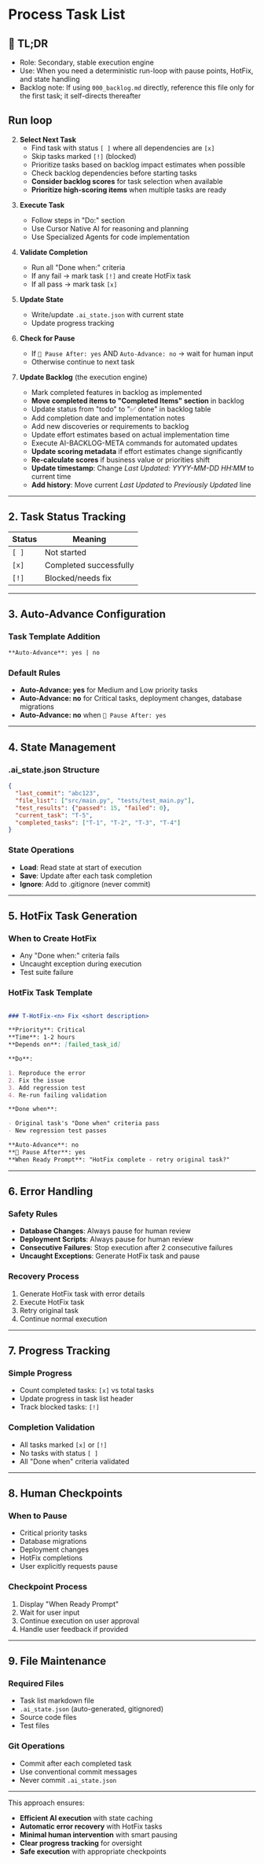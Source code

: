 <!-- CONTEXT_REFERENCE: 400_context-priority-guide.md -->
<!-- MODULE_REFERENCE: 000_backlog.md -->
<!-- MODULE_REFERENCE: 400_system-overview_advanced_features.md -->
<!-- MODULE_REFERENCE: 400_deployment-environment-guide.md -->

<!-- MODULE_REFERENCE: 400_migration-upgrade-guide.md -->
# Process Task List

<!-- ANCHOR: tldr -->
<a id="tldr"></a>

## 🔎 TL;DR

- Role: Secondary, stable execution engine
- Use: When you need a deterministic run-loop with pause points, HotFix, and state handling
- Backlog note: If using `000_backlog.md` directly, reference this file only for the first task; it self-directs thereafter

<!-- ANCHOR: run -->
<a id="run"></a>

## Run loop

2. **Select Next Task**
   - Find task with status `[ ]` where all dependencies are `[x]`
   - Skip tasks marked `[!]` (blocked)
   - Prioritize tasks based on backlog impact estimates when possible
   - Check backlog dependencies before starting tasks
   - **Consider backlog scores** for task selection when available
   - **Prioritize high-scoring items** when multiple tasks are ready

<!-- ANCHOR: pause-points -->
<a id="pause-points"></a>

3. **Execute Task**
   - Follow steps in "Do:" section
   - Use Cursor Native AI for reasoning and planning
   - Use Specialized Agents for code implementation

4. **Validate Completion**
   - Run all "Done when:" criteria
   - If any fail → mark task `[!]` and create HotFix task
   - If all pass → mark task `[x]`

<!-- ANCHOR: state -->
<a id="state"></a>

5. **Update State**
   - Write/update `.ai_state.json` with current state
   - Update progress tracking

6. **Check for Pause**
   - If `🛑 Pause After: yes` AND `Auto-Advance: no` → wait for human input
   - Otherwise continue to next task

7. **Update Backlog** (the execution engine)
   - Mark completed features in backlog as implemented
   - **Move completed items to "Completed Items" section** in backlog
   - Update status from "todo" to "✅ done" in backlog table
   - Add completion date and implementation notes
   - Add new discoveries or requirements to backlog
   - Update effort estimates based on actual implementation time
   - Execute AI-BACKLOG-META commands for automated updates
   - **Update scoring metadata** if effort estimates change significantly
   - **Re-calculate scores** if business value or priorities shift
   - **Update timestamp**: Change *Last Updated: YYYY-MM-DD HH:MM* to current time
   - **Add history**: Move current *Last Updated* to *Previously Updated* line

---

## 2. Task Status Tracking

| Status | Meaning |
|--------|---------|
| `[ ]` | Not started |
| `[x]` | Completed successfully |
| `[!]` | Blocked/needs fix |

---

## 3. Auto-Advance Configuration

### Task Template Addition
```markdown
**Auto-Advance**: yes | no
```

### Default Rules

- **Auto-Advance: yes** for Medium and Low priority tasks
- **Auto-Advance: no** for Critical tasks, deployment changes, database migrations
- **Auto-Advance: no** when `🛑 Pause After: yes`

---

<!-- ANCHOR: hotfix -->
<a id="hotfix"></a>

## 4. State Management

### .ai_state.json Structure
```json
{
  "last_commit": "abc123",
  "file_list": ["src/main.py", "tests/test_main.py"],
  "test_results": {"passed": 15, "failed": 0},
  "current_task": "T-5",
  "completed_tasks": ["T-1", "T-2", "T-3", "T-4"]
}
```

### State Operations

- **Load**: Read state at start of execution
- **Save**: Update after each task completion
- **Ignore**: Add to .gitignore (never commit)

---

## 5. HotFix Task Generation

### When to Create HotFix

- Any "Done when:" criteria fails
- Uncaught exception during execution
- Test suite failure

### HotFix Task Template
```markdown

### T-HotFix-<n> Fix <short description>

**Priority**: Critical
**Time**: 1-2 hours
**Depends on**: [failed_task_id]

**Do**:

1. Reproduce the error
2. Fix the issue
3. Add regression test
4. Re-run failing validation

**Done when**:

- Original task's "Done when" criteria pass
- New regression test passes

**Auto-Advance**: no
**🛑 Pause After**: yes
**When Ready Prompt**: "HotFix complete - retry original task?"
```

---

## 6. Error Handling

### Safety Rules

- **Database Changes**: Always pause for human review
- **Deployment Scripts**: Always pause for human review
- **Consecutive Failures**: Stop execution after 2 consecutive failures
- **Uncaught Exceptions**: Generate HotFix task and pause

### Recovery Process

1. Generate HotFix task with error details
2. Execute HotFix task
3. Retry original task
4. Continue normal execution

---

<!-- ANCHOR: completion-checks -->
<a id="completion-checks"></a>

## 7. Progress Tracking

### Simple Progress

- Count completed tasks: `[x]` vs total tasks
- Update progress in task list header
- Track blocked tasks: `[!]`

### Completion Validation

- All tasks marked `[x]` or `[!]`
- No tasks with status `[ ]`
- All "Done when" criteria validated

---

## 8. Human Checkpoints

### When to Pause

- Critical priority tasks
- Database migrations
- Deployment changes
- HotFix completions
- User explicitly requests pause

### Checkpoint Process

1. Display "When Ready Prompt"
2. Wait for user input
3. Continue execution on user approval
4. Handle user feedback if provided

---

## 9. File Maintenance

### Required Files

- Task list markdown file
- `.ai_state.json` (auto-generated, gitignored)
- Source code files
- Test files

### Git Operations

- Commit after each completed task
- Use conventional commit messages
- Never commit `.ai_state.json`

---

This approach ensures:

- **Efficient AI execution** with state caching
- **Automatic error recovery** with HotFix tasks
- **Minimal human intervention** with smart pausing
- **Clear progress tracking** for oversight
- **Safe execution** with appropriate checkpoints
